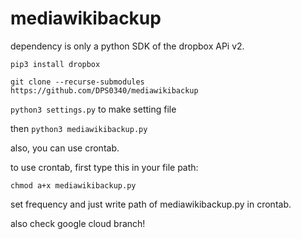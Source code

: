 # mediawikibackup

dependency is only a python SDK of the dropbox APi v2.

```pip3 install dropbox```

```git clone --recurse-submodules https://github.com/DPS0340/mediawikibackup```

```python3 settings.py``` to make setting file

then ```python3 mediawikibackup.py```

also, you can use crontab.

to use crontab, first type this in your file path:

```chmod a+x mediawikibackup.py```

set frequency and just write path of mediawikibackup.py in crontab.


also check google cloud branch!
